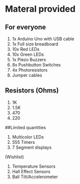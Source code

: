 # Materal provided

## For everyone
1. 1x Arduino Uno with USB cable
2. 1x Full size breadboard
3. 10x Red LEDs
4. 10x Green LEDs
5. 1x Piezo Buzzers
6. 8x Pushbutton Switches
7. 4x Photoresistors
8. Jumper cables

## Resistors (Ohms)
1. 1K
2. 1.5K
3. 470
4. 220

##Limited quantities

1. Multicolor LEDs
2. 555 Timers
3. 7 Segment displays

(Wishlist)

1. Temperature Sensors
2. Hall Effect Sensors
3. Ball Tilt/Accelerometer

